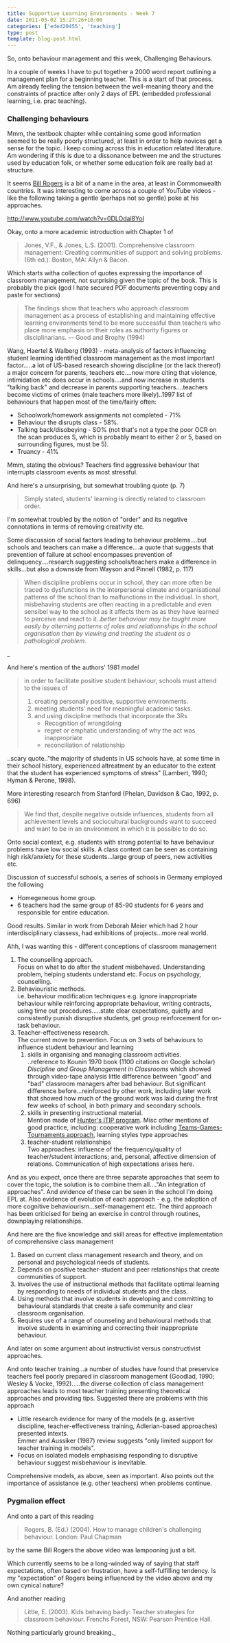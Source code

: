 ```yaml
---
title: Supportive Learning Environments - Week 7
date: 2011-05-02 15:27:26+10:00
categories: ['eded20455', 'teaching']
type: post
template: blog-post.html
---
```

So, onto behaviour management and this week, Challenging Behaviours.

In a couple of weeks I have to put together a 2000 word report outlining a management plan for a beginning teacher. This is a start of that process. Am already feeling the tension between the well-meaning theory and the constraints of practice after only 2 days of EPL (embedded professional learning, i.e. prac teaching).

### Challenging behaviours

Mmm, the textbook chapter while containing some good information seemed to be really poorly structured, at least in order to help novices get a sense for the topic. I keep coming across this in education related literature. Am wondering if this is due to a dissonance between me and the structures used by education folk, or whether some education folk are really bad at structure.

It seems [Bill Rogers](http://www.billrogers.com.au/) is a bit of a name in the area, at least in Commonwealth countries. It was interesting to come across a couple of YouTube videos - like the following taking a gentle (perhaps not so gentle) poke at his approaches.

http://www.youtube.com/watch?v=0DLOdal8YoI

Okay, onto a more academic introduction with Chapter 1 of

> Jones, V.F., & Jones, L.S. (2001). Comprehensive classroom management: Creating communities of support and solving problems. (6th ed.). Boston, MA: Allyn & Bacon.

Which starts witha collection of quotes expressing the importance of classroom management, not surprising given the topic of the book. This is probably the pick (god I hate secured PDF documents preventing copy and paste for sections)

> The findings show that teachers who approach classroom management as a process of establishing and maintaining effective learning environments tend to be more successful than teachers who place more emphasis on their roles as authority figures or disciplinarians. -- Good and Brophy (1994)

Wang, Haertel & Walberg (1993) - meta-analysis of factors influencing student learning identified classroom management as the most important factor.....a lot of US-based research showing discipline (or the lack thereof) a major concern for parents, teachers etc....now more citing that violence, intimidation etc does occur in schools....and now increase in students "talking back" and decrease in parents supporting teachers....teachers become victims of crimes (male teachers more likely)..1997 list of behaviours that happen most of the time/fairly often:

- Schoolwork/homework assignments not completed - 71%
- Behaviour the disrupts class - 58%.
- Talking back/disobeying - SO% (not that's not a type the poor OCR on the scan produces S, which is probably meant to either 2 or 5, based on surrounding figures, must be 5).
- Truancy - 41%

Mmm, stating the obvious? Teachers find aggressive behaviour that interrupts classroom events as most stressful.

And here's a unsurprising, but somewhat troubling quote (p. 7)

> Simply stated, students' learning is directly related to classroom order.

I'm somewhat troubled by the notion of "order" and its negative connotations in terms of removing creativity etc.

Some discussion of social factors leading to behaviour problems....but schools and teachers can make a difference....a quote that suggests that prevention of failure at school encompasses prevention of delinquency....research suggesting schools/teachers make a difference in skills...but also a downside from Wayson and Pinnell (1982, p. 117)

> When discipline problems occur in school, they can more often be traced to dysfunctions in the interpersonal climate and organisational patterns of the school than to malfunctions in the individual. In short, misbehaving students are often reacting in a predictable and even sensibel way to the school as it affects them as as they have learned to perceive and react to it.._better behaviour may be taught more easily by alterning patterns of roles and relationnships in the school organisation than by viewing and treating the student as a pathological problem._

_

And here's mention of the authors' 1981 model

> in order to facilitate positive student behaviour, schools must attend to the issues of
> 
> 1. creating personally positive, supportive environments.
> 2. meeting students' need for meaningful academic tasks.
> 3. and using discipline methods that incorporate the 3Rs
>     - Recognition of wrongdoing
>     - regret or emphatic understanding of why the act was inappropriate
>     - reconciliation of relationship

..scary quote.."the majority of students in US schools have, at some time in their school history, experienced altreatment by an educator to the extent that the student has experienced symptoms of stress" (Lambert, 1990; Hyman & Perone, 1998).

More interesting research from Stanford (Phelan, Davidson & Cao, 1992, p. 696)

> We find that, despite negative outside influences, students from all achievement levels and sociocultural backgrounds want to succeed and want to be in an environment in which it is possible to do so.

Onto social context, e.g. students with strong potential to have behaviour problems have low social skills. A class context can be seen as containing high risk/anxiety for these students...large group of peers, new activities etc.

Discussion of successful schools, a series of schools in Germany employed the following

- Homegeneous home group.
- 6 teachers had the same group of 85-90 students for 6 years and responsible for entire education.

Good results. Similar in work from Deborah Meier which had 2 hour interdisciplinary classess, had exhibitions of projects...more real world.

Ahh, I was wanting this - different conceptions of classroom management

1. The counselling approach.  
    Focus on what to do after the student misbehaved. Understanding problem, helping students understand etc. Focus on psychology, counselling.
2. Behaviouristic methods.  
    i.e. behaviour modification techniques e.g. ignore inappropriate behaviour while reinforcing appropriate behaviour, writing contracts, using time out procedures.....state clear expectations, quietly and consistently punish disruptive students, get group reinforcement for on-task behaviour.
3. Teacher-effectiveness research.  
    The current move to prevention. Focus on 3 sets of behaviours to influence student behaviour and learning
    1. skills in organising and managing classroom activities.  
        ..reference to Kounin 1970 book (1100 citations on Google scholar) _Discipline and Group Management in Classrooms_ which showed through video-tape analysis little difference between "good" and "bad" classroom managers after bad behaviour. But significant difference before...reinforced by other work, including later work that showed how much of the ground work was laid during the first few weeks of school, in both primary and secondary schools.
    2. skills in presenting instructional material.  
        Mention made of [Hunter's ITIP program](http://www.hope.edu/academic/education/wessman/2block/unit4/hunter2.htm). Misc other mentions of good practice, including: cooperative work including [Teams-Games-Tournaments approach](http://www.udel.edu/dssep/teaching_strategies/tgt_coop.htm), learning styles type approaches
    3. teacher-student relationships  
        Two approaches: influence of the frequency/quality of teacher/student interactions; and, personal, affective dimension of relations. Communication of high expectations arises here.

And as you expect, once there are three separate approaches that seem to cover the topic, the solution is to combine them all...."An integration of approaches". And evidence of these can be seen in the school I'm doing EPL at. Also evidence of evolution of each approach - e.g. the adoption of more cognitive behaviourism...self-management etc. The third approach has been criticised for being an exercise in control through routines, downplaying relationships.

And here are the five knowledge and skill areas for effective implementation of comprehensive class management

1. Based on current class management research and theory, and on personal and psychological needs of students.
2. Depends on positive teacher-student and peer relationships that create communities of support.
3. Involves the use of instructional methods that facilitate optimal learning by responding to needs of individual students and the class.
4. Using methods that involve students in developing and committing to behavioural standards that create a safe community and clear classroom organisation.
5. Requires use of a range of counseling and behavioural methods that involve students in examining and correcting their inappropriate behaviour.

And later on some argument about instructivist versus constructivist approaches.

And onto teacher training...a number of studies have found that preservice teachers feel poorly prepared in classroom management (Goodlad, 1990; Wesley & Vocke, 1992).....the diverse collection of class management approaches leads to most teacher training presenting theoretical approaches and providing tips. Suggested there are problems with this approach

- Little research evidence for many of the models (e.g. assertive discipline, teacher-effectiveness training, Adlerian-based approaches) presented intexts.  
    Emmer and Aussiker (1987) review suggests "only limited support for teacher training in models".
- Focus on isolated models emphasising responding to disruptive behaviour suggest misbehaviour is inevitable.

Comprehensive models, as above, seen as important. Also points out the importance of assistance (e.g. other teachers) when problems continue.

### Pygmalion effect

And onto a part of this reading

> Rogers, B. (Ed.) (2004). How to manage children's challenging behaviour. London: Paul Chapman

by the same Bill Rogers the above video was lampooning just a bit.

Which currently seems to be a long-winded way of saying that staff expectations, often based on frustration, have a self-fulfilling tendency. Is my "expectation" of Rogers being influenced by the video above and my own cynical nature?

And another reading

> Little, E. (2003). Kids behaving badly: Teacher strategies for classroom behaviour. Frenchs Forest, NSW: Pearson Prentice Hall.

Nothing particularly ground breaking._